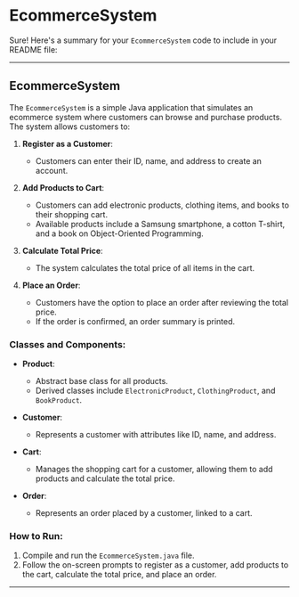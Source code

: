 # EcommerceSystem
Sure! Here's a summary for your `EcommerceSystem` code to include in your README file:

---

## EcommerceSystem

The `EcommerceSystem` is a simple Java application that simulates an ecommerce system where customers can browse and purchase products. The system allows customers to:

1. **Register as a Customer**: 
    - Customers can enter their ID, name, and address to create an account.

2. **Add Products to Cart**: 
    - Customers can add electronic products, clothing items, and books to their shopping cart. 
    - Available products include a Samsung smartphone, a cotton T-shirt, and a book on Object-Oriented Programming.

3. **Calculate Total Price**: 
    - The system calculates the total price of all items in the cart.

4. **Place an Order**: 
    - Customers have the option to place an order after reviewing the total price. 
    - If the order is confirmed, an order summary is printed.

### Classes and Components:

- **Product**: 
    - Abstract base class for all products.
    - Derived classes include `ElectronicProduct`, `ClothingProduct`, and `BookProduct`.

- **Customer**: 
    - Represents a customer with attributes like ID, name, and address.

- **Cart**: 
    - Manages the shopping cart for a customer, allowing them to add products and calculate the total price.

- **Order**: 
    - Represents an order placed by a customer, linked to a cart.

### How to Run:

1. Compile and run the `EcommerceSystem.java` file.
2. Follow the on-screen prompts to register as a customer, add products to the cart, calculate the total price, and place an order.

---
